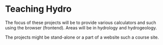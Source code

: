 Teaching Hydro
=========

The focus of these projects will be to provide various calculators and such using the browser (frontend). Areas will be in hydrology and hydrogeology.

The projects might be stand-alone or a part of a website such a course site.
